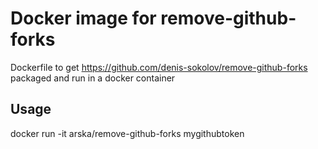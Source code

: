 # Docker image for remove-github-forks

Dockerfile to get https://github.com/denis-sokolov/remove-github-forks packaged and run in a docker container

## Usage

docker run -it arska/remove-github-forks mygithubtoken
